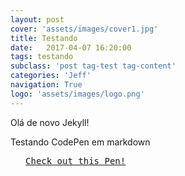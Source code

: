 ```yaml
---
layout: post
cover: 'assets/images/cover1.jpg'
title: Testando
date:   2017-04-07 16:20:00
tags: testando
subclass: 'post tag-test tag-content'
categories: 'Jeff'
navigation: True
logo: 'assets/images/logo.png'
---
```



Olá de novo Jekyll!

Testando CodePen em markdown

<pre class="codepen" data-height="470" data-type="result" data-href="kjmBd" data-user="andymcfee" data-safe="true"> <code> </code> <a href="http://codepen.io/andymcfee/pen/kjmBd">Check out this Pen!</a> </pre>
<script src="http://codepen.io/assets/embed/ei.js"> </script>
